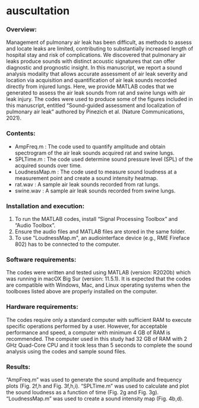 # auscultation
### Overview:
Management of pulmonary air leak has been difficult, as methods to assess and locate leaks are limited, contributing to substantially increased length of hospital stay and risk of complications. We discovered that pulmonary air leaks produce sounds with distinct acoustic signatures that can offer diagnostic and prognostic insight. In this manuscript, we report a sound analysis modality that allows accurate assessment of air leak severity and location via acquisition and quantification of air leak sounds recorded directly from injured lungs. Here, we provide MATLAB codes that we generated to assess the air leak sounds from rat and swine lungs with air leak injury. The codes were used to produce some of the figures included in this manuscript, entitled “Sound-guided assessment and localization of pulmonary air leak” authored by Pinezich et al. (Nature Communications, 2021).

### Contents:
-	AmpFreq.m : The code used to quantify amplitude and obtain spectrogram of the air leak sounds acquired rat and swine lungs.  
- SPLTime.m : The code used determine sound pressure level (SPL) of the acquired sounds over time. 
- LoudnessMap.m : The code used to measure sound loudness at a measurement point and create a sound intensity heatmap.
- rat.wav : A sample air leak sounds recorded from rat lungs.
- swine.wav : A sample air leak sounds recorded from swine lungs.

### Installation and execution:
1. To run the MATLAB codes, install “Signal Processing Toolbox” and “Audio Toolbox”.
2. Ensure the audio files and MATLAB files are stored in the same folder.
3. To use "LoudnessMap.m", an audiointerface device (e.g., RME Fireface 802) has to be connected to the computer.

### Software requirements:
The codes were written and tested using MATLAB (version: R2020b) which was running in macOX Big Sur (version: 11.5.1). It is expected that the codes are compatible with Windows, Mac, and Linux operating systems when the toolboxes listed above are properly installed on the computer.

### Hardware requirements:
The codes require only a standard computer with sufficient RAM to execute specific operations performed by a user. However, for acceptable performance and speed, a computer with minimum 4 GB of RAM is recommended. The computer used in this study had 32 GB of RAM with 2 GHz Quad-Core CPU and it took less than 5 seconds to complete the sound analysis using the codes and sample sound files.   

### Results:
“AmpFreq.m” was used to generate the sound amplitude and frequency plots (Fig. 2f,h and Fig. 3f,h,i). “SPLTime.m” was used to calculate and plot the sound loudness as a function of time (Fig. 2g and Fig. 3g). “LoudnessMap.m” was used to create a sound intensity map (Fig. 4b,d).      

